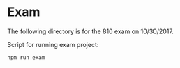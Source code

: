 # Exam

The following directory is for the 810 exam on 10/30/2017.

Script for running exam project:
```
npm run exam
```